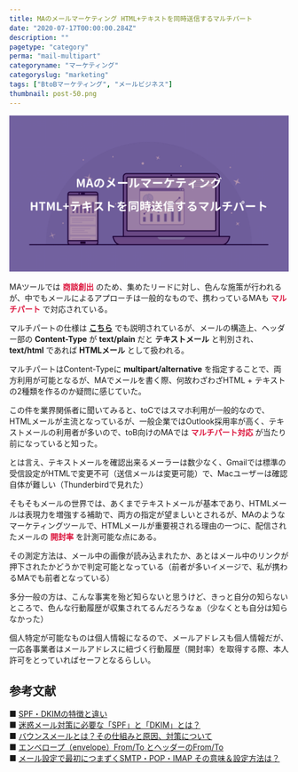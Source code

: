 ```yaml
---
title: MAのメールマーケティング HTML+テキストを同時送信するマルチパート
date: "2020-07-17T00:00:00.284Z"
description: ""
pagetype: "category"
perma: "mail-multipart"
categoryname: "マーケティング"
categoryslug: "marketing"
tags: ["BtoBマーケティング", "メールビジネス"]
thumbnail: post-50.png
---
```


![](./post-50.png)

MAツールでは <span style="color: crimson; font-weight: bold;">商談創出</span> のため、集めたリードに対し、色んな施策が行われるが、中でもメールによるアプローチは一般的なもので、携わっているMAも <span style="color: crimson; font-weight: bold;">マルチパート</span> で対応されている。

マルチパートの仕様は **[こちら](https://sendgrid.kke.co.jp/blog/?p=8262)** でも説明されているが、メールの構造上、ヘッダー部の **Content-Type** が **text/plain** だと **テキストメール** と判別され、**text/html** であれば **HTMLメール** として扱われる。

マルチパートはContent-Typeに **multipart/alternative** を指定することで、両方利用が可能となるが、MAでメールを書く際、何故わざわざHTML + テキストの2種類を作るのか疑問に感じていた。

この件を業界関係者に聞いてみると、toCではスマホ利用が一般的なので、HTMLメールが主流となっているが、一般企業ではOutlook採用率が高く、テキストメールの利用者が多いので、toB向けのMAでは <span style="color: crimson; font-weight: bold;">マルチパート対応</span> が当たり前になっていると知った。

とは言え、テキストメールを確認出来るメーラーは数少なく、Gmailでは標準の受信設定がHTMLで変更不可（送信メールは変更可能）で、Macユーザーは確認自体が難しい（Thunderbirdで見れた）

そもそもメールの世界では、あくまでテキストメールが基本であり、HTMLメールは表現力を増強する補助で、両方の指定が望ましいとされるが、MAのようなマーケティングツールで、HTMLメールが重要視される理由の一つに、配信されたメールの <span style="color: crimson; font-weight: bold;">開封率</span> を計測可能な点にある。

その測定方法は、メール中の画像が読み込まれたか、あとはメール中のリンクが押下されたかどうかで判定可能となっている（前者が多いイメージで、私が携わるMAでも前者となっている）

多分一般の方は、こんな事実を殆ど知らないと思うけど、きっと自分の知らないところで、色んな行動履歴が収集されてるんだろうなぁ（少なくとも自分は知らなかった）

個人特定が可能なものは個人情報になるので、メールアドレスも個人情報だが、一応各事業者はメールアドレスに紐づく行動履歴（開封率）を取得する際、本人許可をとっていればセーフとなるらしい。

## 参考文献
■ [SPF・DKIMの特徴と違い](https://sendgrid.kke.co.jp/blog/?p=10121)  
■ [迷惑メール対策に必要な「SPF」と「DKIM」とは？](https://baremail.jp/blog/2019/06/07/138/)  
■ [バウンスメールとは？その仕組みと原因、対策について](https://www.onemarketing.jp/lab/lead-nurturing/bounce-mail_171)  
■ [エンベロープ（envelope）From/To とヘッダーのFrom/To](https://www.cuenote.jp/documents/smtp/000204.html)  
■ [メール設定で最初につまずくSMTP・POP・IMAP その意味＆設定方法は？](https://time-space.kddi.com/ict-keywords/kaisetsu/20170824/2081)  